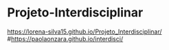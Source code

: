 # Projeto-Interdisciplinar
https://lorena-silva15.github.io/Projeto_Interdisciplinar/
 #https://paolaonzara.github.io/interdisci/
